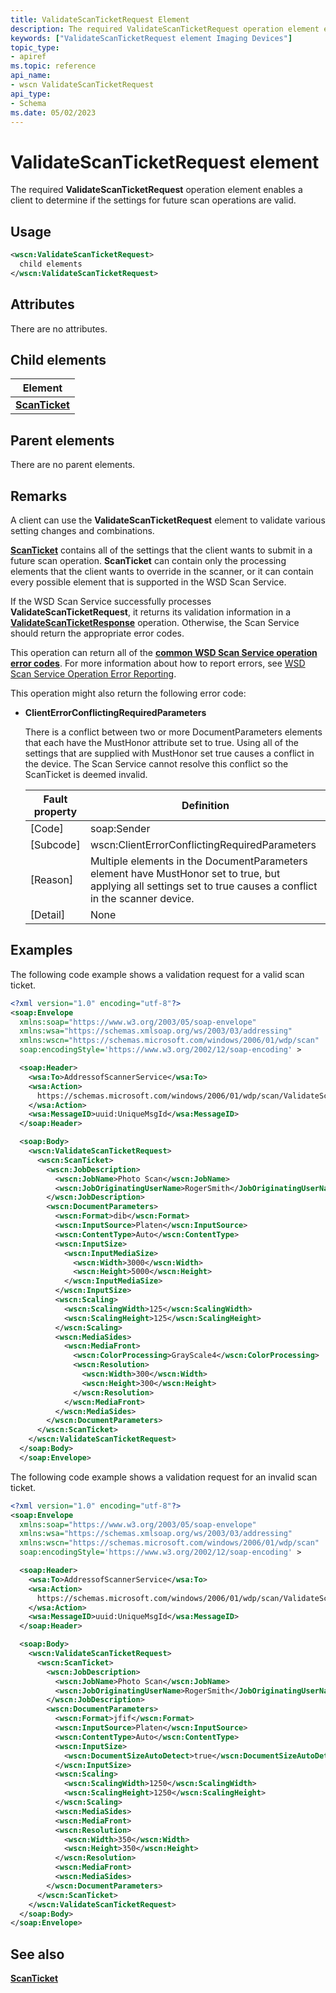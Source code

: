 ```yaml
---
title: ValidateScanTicketRequest Element
description: The required ValidateScanTicketRequest operation element enables a client to determine if the settings for future scan operations are valid.
keywords: ["ValidateScanTicketRequest element Imaging Devices"]
topic_type:
- apiref
ms.topic: reference
api_name:
- wscn ValidateScanTicketRequest
api_type:
- Schema
ms.date: 05/02/2023
---
```


# ValidateScanTicketRequest element

The required **ValidateScanTicketRequest** operation element enables a client to determine if the settings for future scan operations are valid.

## Usage

```xml
<wscn:ValidateScanTicketRequest>
  child elements
</wscn:ValidateScanTicketRequest>
```

## Attributes

There are no attributes.

## Child elements

| Element |
|--|
| [**ScanTicket**](scanticket.md) |

## Parent elements

There are no parent elements.

## Remarks

A client can use the **ValidateScanTicketRequest** element to validate various setting changes and combinations.

[**ScanTicket**](scanticket.md) contains all of the settings that the client wants to submit in a future scan operation. **ScanTicket** can contain only the processing elements that the client wants to override in the scanner, or it can contain every possible element that is supported in the WSD Scan Service.

If the WSD Scan Service successfully processes **ValidateScanTicketRequest**, it returns its validation information in a [**ValidateScanTicketResponse**](validatescanticketresponse.md) operation. Otherwise, the Scan Service should return the appropriate error codes.

This operation can return all of the [**common WSD Scan Service operation error codes**](common-wsd-scan-service-operation-error-codes.md). For more information about how to report errors, see [WSD Scan Service Operation Error Reporting](wsd-scan-service-operation-error-reporting.md).

This operation might also return the following error code:

- **ClientErrorConflictingRequiredParameters**

    There is a conflict between two or more DocumentParameters elements that each have the MustHonor attribute set to true. Using all of the settings that are supplied with MustHonor set true causes a conflict in the device. The Scan Service cannot resolve this conflict so the ScanTicket is deemed invalid.

    | Fault property | Definition |
    |--|--|
    | \[Code\] | soap:Sender |
    | \[Subcode\] | wscn:ClientErrorConflictingRequiredParameters |
    | \[Reason\] | Multiple elements in the DocumentParameters element have MustHonor set to true, but applying all settings set to true causes a conflict in the scanner device. |
    | \[Detail\] | None |

## Examples

The following code example shows a validation request for a valid scan ticket.

```xml
<?xml version="1.0" encoding="utf-8"?>
<soap:Envelope
  xmlns:soap="https://www.w3.org/2003/05/soap-envelope"
  xmlns:wsa="https://schemas.xmlsoap.org/ws/2003/03/addressing"
  xmlns:wscn="https://schemas.microsoft.com/windows/2006/01/wdp/scan"
  soap:encodingStyle='https://www.w3.org/2002/12/soap-encoding' >

  <soap:Header>
    <wsa:To>AddressofScannerService</wsa:To>
    <wsa:Action>
      https://schemas.microsoft.com/windows/2006/01/wdp/scan/ValidateScanTicket
    </wsa:Action>
    <wsa:MessageID>uuid:UniqueMsgId</wsa:MessageID>
  </soap:Header>

  <soap:Body>
    <wscn:ValidateScanTicketRequest>
      <wscn:ScanTicket>
        <wscn:JobDescription>
          <wscn:JobName>Photo Scan</wscn:JobName>
          <wscn:JobOriginatingUserName>RogerSmith</JobOriginatingUserName>
        </wscn:JobDescription>
        <wscn:DocumentParameters>
          <wscn:Format>dib</wscn:Format>
          <wscn:InputSource>Platen</wscn:InputSource>
          <wscn:ContentType>Auto</wscn:ContentType>
          <wscn:InputSize>
            <wscn:InputMediaSize>
              <wscn:Width>3000</wscn:Width>
              <wscn:Height>5000</wscn:Height>
            </wscn:InputMediaSize>
          </wscn:InputSize>
          <wscn:Scaling>
            <wscn:ScalingWidth>125</wscn:ScalingWidth>
            <wscn:ScalingHeight>125</wscn:ScalingHeight>
          </wscn:Scaling>
          <wscn:MediaSides>
            <wscn:MediaFront>
              <wscn:ColorProcessing>GrayScale4</wscn:ColorProcessing>
              <wscn:Resolution>
                <wscn:Width>300</wscn:Width>
                <wscn:Height>300</wscn:Height>
              </wscn:Resolution>
            </wscn:MediaFront>
          </wscn:MediaSides>
        </wscn:DocumentParameters>
      </wscn:ScanTicket>
    </wscn:ValidateScanTicketRequest>
  </soap:Body>
  </soap:Envelope>
```

The following code example shows a validation request for an invalid scan ticket.

```xml
<?xml version="1.0" encoding="utf-8"?>
<soap:Envelope
  xmlns:soap="https://www.w3.org/2003/05/soap-envelope"
  xmlns:wsa="https://schemas.xmlsoap.org/ws/2003/03/addressing"
  xmlns:wscn="https://schemas.microsoft.com/windows/2006/01/wdp/scan"
  soap:encodingStyle='https://www.w3.org/2002/12/soap-encoding' >

  <soap:Header>
    <wsa:To>AddressofScannerService</wsa:To>
    <wsa:Action>
      https://schemas.microsoft.com/windows/2006/01/wdp/scan/ValidateScanTicket
    </wsa:Action>
    <wsa:MessageID>uuid:UniqueMsgId</wsa:MessageID>
  </soap:Header>

  <soap:Body>
    <wscn:ValidateScanTicketRequest>
      <wscn:ScanTicket>
        <wscn:JobDescription>
          <wscn:JobName>Photo Scan</wscn:JobName>
          <wscn:JobOriginatingUserName>RogerSmith</JobOriginatingUserName>
        </wscn:JobDescription>
        <wscn:DocumentParameters>
          <wscn:Format>jfif</wscn:Format>
          <wscn:InputSource>Platen</wscn:InputSource>
          <wscn:ContentType>Auto</wscn:ContentType>
          <wscn:InputSize>
            <wscn:DocumentSizeAutoDetect>true</wscn:DocumentSizeAutoDetect>
          </wscn:InputSize>
          <wscn:Scaling>
            <wscn:ScalingWidth>1250</wscn:ScalingWidth>
            <wscn:ScalingHeight>1250</wscn:ScalingHeight>
          </wscn:Scaling>
          <wscn:MediaSides>
          <wscn:MediaFront>
          <wscn:Resolution>
            <wscn:Width>350</wscn:Width>
            <wscn:Height>350</wscn:Height>
          </wscn:Resolution>
          <wscn:MediaFront>
          <wscn:MediaSides>
        </wscn:DocumentParameters>
      </wscn:ScanTicket>
    </wscn:ValidateScanTicketRequest>
  </soap:Body>
</soap:Envelope>
```

## See also

[**ScanTicket**](scanticket.md)
